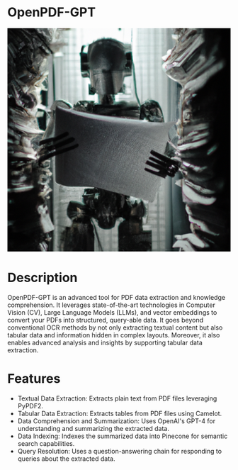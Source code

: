 # OpenPDF-GPT
<div align="center">


![Demo](https://github.com/Joseph-M-Cook/OpenPDF-GPT/blob/48ab065ed82ee40115edc79ba08e5c6abdd52009/OpenPDF-GPT.png)
  </div>
  
# Description
OpenPDF-GPT is an advanced tool for PDF data extraction and knowledge comprehension. It leverages state-of-the-art technologies in Computer Vision (CV), Large Language Models (LLMs), and vector embeddings to convert your PDFs into structured, query-able data. It goes beyond conventional OCR methods by not only extracting textual content but also tabular data and information hidden in complex layouts. Moreover, it also enables advanced analysis and insights by supporting tabular data extraction.

# Features
- Textual Data Extraction: Extracts plain text from PDF files leveraging PyPDF2.
- Tabular Data Extraction: Extracts tables from PDF files using Camelot.
- Data Comprehension and Summarization: Uses OpenAI's GPT-4 for understanding and summarizing the extracted data.
- Data Indexing: Indexes the summarized data into Pinecone for semantic search capabilities.
- Query Resolution: Uses a question-answering chain for responding to queries about the extracted data.
